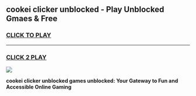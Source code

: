 
## cookei clicker unblocked - Play Unblocked Gmaes & Free
<h3>
<a href="https://news.freeplayer.one?title=cookei_clicker_unblocked&ref=23F">CLICK TO PLAY</a></h3>
<hr>

<h3>
<a href="https://news.freeplayer.one?title=cookei_clicker_unblocked&ref=23F">CLICK 2 PLAY</a>
  
</h3>

<a href="https://news.freeplayer.one?title=cookei_clicker_unblocked&ref=23F/"><img src="https://clearcache.store/games.png"></a>


**cookei clicker unblocked games unblocked: Your Gateway to Fun and Accessible Online Gaming**
